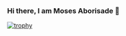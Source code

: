 ### Hi there, I am Moses Aborisade 👋


[![trophy](https://github-profile-trophy.vercel.app/?username=SirMoses1)](https://github.com/SirMoses1/github-profile-trophy)


<!--
**SirMoses1/SirMoses1** is a ✨ _special_ ✨ repository because its `README.md` (this file) appears on your GitHub profile.

Here are some ideas to get you started:

- 🔭 I’m currently working on ...
- 🌱 I’m currently learning Data Analysis and Fullstack Web Development
- 👯 I’m looking to collaborate on ...
- 🤔 I’m looking for help with ...
- 💬 Ask me about ...
- 📫 How to reach me: You can contact me through aborisademoses@yahoo.com
- 😄 Pronouns: He/Him
- ⚡ Fun fact: ...
-->
